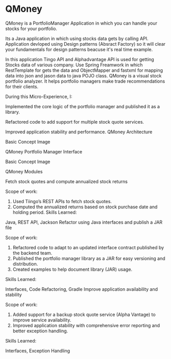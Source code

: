 # QMoney
QMoney is a PortfolioManager Application in which you can handle your stocks for your portfolio.

Its a Java application in which using stocks data gets by calling API.
Application devloped using Design patterns (Absract Factory) so it will clear your fundamentals for design patterns beacuse it's real time example. 

In this application Tingo API and Alphadvantage API is used for getting Stocks data of various company.
Use Spring Freamwork in which RestTemplate for gets the data and ObjectMapper and fastxml for mapping data into json and jason data to java POJO class. 
QMoney is a visual stock portfolio analyzer. It helps portfolio managers make trade recommendations for their clients.

During this Micro-Experience, I:

Implemented the core logic of the portfolio manager and published it as a library.

Refactored code to add support for multiple stock quote services.

Improved application stability and performance.
QMoney Architecture

Basic Concept Image


QMoney Portfolio Manager Interface

Basic Concept Image

QMoney Modules

Fetch stock quotes and compute annualized stock returns

Scope of work:

1. Used Tiingo’s REST APIs to fetch stock quotes.
2. Computed the annualized returns based on stock purchase date and holding period.
Skills Learned:

Java, REST API, Jackson
Refactor using Java interfaces and publish a JAR file

Scope of work:

1. Refactored code to adapt to an updated interface contract published by the backend team.
2. Published the portfolio manager library as a JAR for easy versioning and distribution.
3. Created examples to help document library (JAR) usage.

Skills Learned:

Interfaces, Code Refactoring, Gradle
Improve application availability and stability

Scope of work:

1. Added support for a backup stock quote service (Alpha Vantage) to improve service availability.
2. Improved application stability with comprehensive error reporting and better exception handling.

Skills Learned:

Interfaces, Exception Handling
